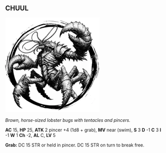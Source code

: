 ## CHUUL

![](images/chuul.webp)

_Brown, horse-sized lobster bugs with tentacles and pincers._

**AC** 15, **HP** 25, **ATK** 2 pincer +4 (1d8 + grab), **MV** near (swim), **S** 3 **D** -1 **C** 3 **I** -1 **W** 1 **Ch** -2, **AL** C, **LV** 5

**Grab:** DC 15 STR or held in pincer. DC 15 STR on turn to break free.

